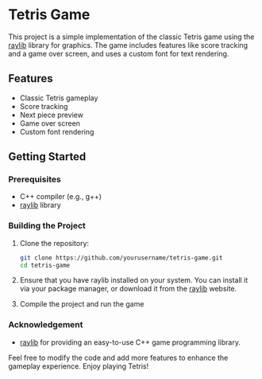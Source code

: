 # Tetris Game

This project is a simple implementation of the classic Tetris game using the [raylib](https://www.raylib.com/) library for graphics. The game includes features like score tracking and a game over screen, and uses a custom font for text rendering.

## Features

- Classic Tetris gameplay
- Score tracking
- Next piece preview
- Game over screen
- Custom font rendering

## Getting Started

### Prerequisites

- C++ compiler (e.g., g++)
- [raylib](https://www.raylib.com/) library

### Building the Project

1. Clone the repository:

   ```sh
   git clone https://github.com/yourusername/tetris-game.git
   cd tetris-game
   ```
2. Ensure that you have raylib installed on your system. You can install it via your package manager, or download it from the [raylib](https://www.raylib.com/)  website.
3. Compile the project and run the game

### Acknowledgement
 - [raylib](https://www.raylib.com/) for providing an easy-to-use C++ game programming library.

Feel free to modify the code and add more features to enhance the gameplay experience. Enjoy playing Tetris!
